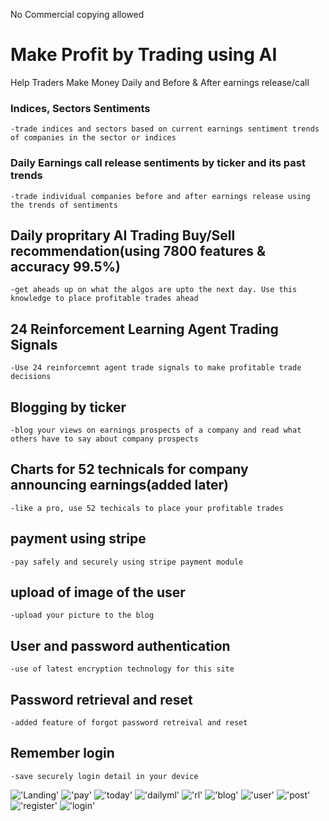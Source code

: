 No Commercial copying allowed

# Make Profit by Trading using AI
Help Traders Make Money Daily and Before & After earnings release/call

### Indices, Sectors Sentiments
    -trade indices and sectors based on current earnings sentiment trends of companies in the sector or indices
### Daily Earnings call release sentiments by ticker and its past trends
    -trade individual companies before and after earnings release using the trends of sentiments
## Daily propritary AI Trading Buy/Sell recommendation(using 7800 features & accuracy 99.5%)
    -get aheads up on what the algos are upto the next day. Use this knowledge to place profitable trades ahead
## 24 Reinforcement Learning Agent Trading Signals
    -Use 24 reinforcemnt agent trade signals to make profitable trade decisions
## Blogging by ticker
    -blog your views on earnings prospects of a company and read what others have to say about company prospects
## Charts for 52 technicals for company announcing earnings(added later)
    -like a pro, use 52 techicals to place your profitable trades
## payment using stripe
    -pay safely and securely using stripe payment module
## upload of image of the user
    -upload your picture to the blog
## User and password authentication
    -use of latest encryption technology for this site
## Password retrieval and reset
    -added feature of forgot password retreival and reset
## Remember login 
    -save securely login detail in your device


!['Landing'](screen/landing.png)
!['pay'](screen/pay.png)
!['today'](screen/today.png)
!['dailyml'](screen/dailyml.png)
!['rl'](screen/rl.png)
!['blog'](screen/blog.png)
!['user'](screen/user.png)
!['post'](screen/post.png)
!['register'](screen/register.png)
!['login'](screen/login.png)





